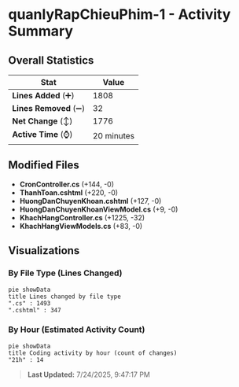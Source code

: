# quanlyRapChieuPhim-1 - Activity Summary 

## Overall Statistics

| Stat                   | Value                                                             |
| ---------------------- | ----------------------------------------------------------------- |
| **Lines Added** (➕)   | 1808                                          |
| **Lines Removed** (➖) | 32                                        |
| **Net Change** (↕)    | 1776                |
| **Active Time** (⌚)   | 20 minutes |


## Modified Files
- **CronController.cs** (+144, -0)
- **ThanhToan.cshtml** (+220, -0)
- **HuongDanChuyenKhoan.cshtml** (+127, -0)
- **HuongDanChuyenKhoanViewModel.cs** (+9, -0)
- **KhachHangController.cs** (+1225, -32)
- **KhachHangViewModels.cs** (+83, -0)

## Visualizations

### By File Type (Lines Changed)

```mermaid
pie showData
title Lines changed by file type
".cs" : 1493
".cshtml" : 347
```

### By Hour (Estimated Activity Count)

```mermaid
pie showData
title Coding activity by hour (count of changes)
"21h" : 14
```


> **Last Updated:** 7/24/2025, 9:47:17 PM